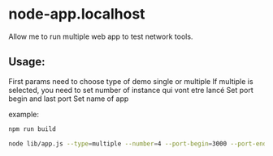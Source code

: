 # node-app.localhost

Allow me to run multiple web app to test network tools.

## Usage:

First params need to choose type of demo
    single or multiple
If multiple is selected, you need to set number of instance qui vont etre lancé
Set port begin and last port
Set name of app

example:

``` bash
npm run build

node lib/app.js --type=multiple --number=4 --port-begin=3000 --port-end=3003 --name="music"
```